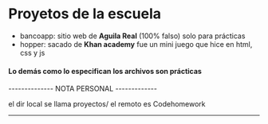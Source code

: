 # Proyetos de la escuela 

- bancoapp: sitio web de **Aguila Real** (100% falso) solo para prácticas
- hopper: sacado de __Khan academy__ fue un mini juego que hice en html, css y js

#### Lo demás como lo especifican los archivos son prácticas


-------------- NOTA PERSONAL -------------

el dir local se llama proyectos/ el remoto es Codehomework 

-----------------------------------------





